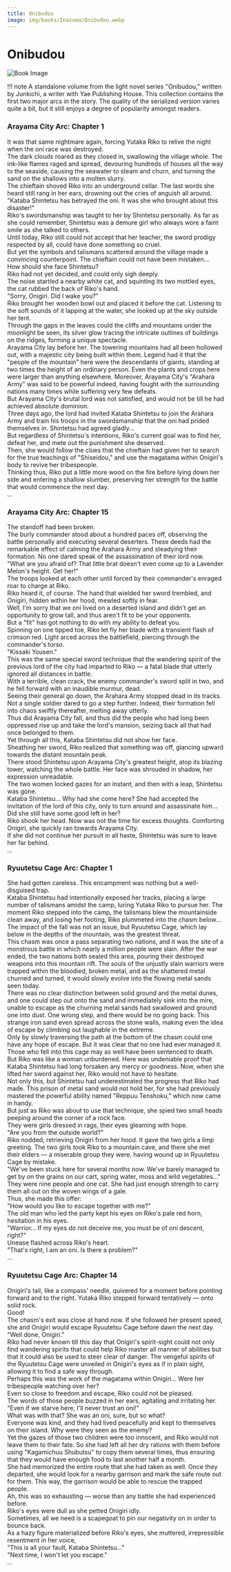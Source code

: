 ```yaml
---
title: Onibudou
image: img/books/Inazuma/Onibudou.webp
---
```


# Onibudou

![Book Image](../../img/books/Inazuma/Onibudou.webp)

!!! note
    A standalone volume from the light novel series "Onibudou," written by Junkichi, a writer with Yae Publishing House. This collection contains the first two major arcs in the story. The quality of the serialized version varies quite a bit, but it still enjoys a degree of popularity amongst readers.

### Arayama City Arc: Chapter 1  
It was that same nightmare again, forcing Yutaka Riko to relive the night when the oni race was destroyed.  
The dark clouds roared as they closed in, swallowing the village whole. The ink-like flames raged and spread, devouring hundreds of houses all the way to the seaside, causing the seawater to steam and churn, and turning the sand on the shallows into a molten slurry.  
The chieftain shoved Riko into an underground cellar. The last words she heard still rang in her ears, drowning out the cries of anguish all around.  
"Kataba Shintetsu has betrayed the oni. It was she who brought about this disaster!"  
Riko's swordsmanship was taught to her by Shintetsu personally. As far as she could remember, Shintetsu was a demure girl who always wore a faint smile as she talked to others.  
Until today, Riko still could not accept that her teacher, the sword prodigy respected by all, could have done something so cruel.  
But yet the symbols and talismans scattered around the village made a convincing counterpoint. The chieftain could not have been mistaken...  
How should she face Shintetsu?  
Riko had not yet decided, and could only sigh deeply.  
The noise startled a nearby white cat, and squinting its two mottled eyes, the cat rubbed the back of Riko's hand.  
"Sorry, Onigiri. Did I wake you?"  
Riko brought her wooden bowl out and placed it before the cat. Listening to the soft sounds of it lapping at the water, she looked up at the sky outside her tent.  
Through the gaps in the leaves could the cliffs and mountains under the moonlight be seen, its silver glow tracing the intricate outlines of buildings on the ridges, forming a unique spectacle.  
Arayama City lay before her. The towering mountains had all been hollowed out, with a majestic city being built within them. Legend had it that the "people of the mountain" here were the descendants of giants, standing at two times the height of an ordinary person. Even the plants and crops here were larger than anything elsewhere. Moreover, Arayama City's "Arahara Army" was said to be powerful indeed, having fought with the surrounding nations many times while suffering very few defeats.  
But Arayama City's brutal lord was not satisfied, and would not be till he had achieved absolute dominion.  
Three days ago, the lord had invited Kataba Shintetsu to join the Arahara Army and train his troops in the swordsmanship that the oni had prided themselves in. Shintetsu had agreed gladly...  
But regardless of Shintetsu's intentions, Riko's current goal was to find her, defeat her, and mete out the punishment she deserved.  
Then, she would follow the clues that the chieftain had given her to search for the true teachings of "Shiseidou," and use the magatama within Onigiri's body to revive her tribespeople.  
Thinking thus, Riko put a little more wood on the fire before lying down her side and entering a shallow slumber, preserving her strength for the battle that would commence the next day.  
...  
### Arayama City Arc: Chapter 15  
The standoff had been broken.  
The burly commander stood about a hundred paces off, observing the battle personally and executing several deserters. These deeds had the remarkable effect of calming the Arahara Army and steadying their formation. No one dared speak of the assassination of their lord now.  
"What are you afraid of? That little brat doesn't even come up to a Lavender Melon's height. Get her!"  
The troops looked at each other until forced by their commander's enraged roar to charge at Riko.  
Riko heard it, of course. The hand that wielded her sword trembled, and Onigiri, hidden within her hood, mewled softly in fear.  
Well, I'm sorry that we oni lived on a deserted island and didn't get an opportunity to grow tall, and thus aren't fit to be your opponents.  
But a "fit" has got nothing to do with my ability to defeat you.  
Spinning on one tipped toe, Riko let fly her blade with a transient flash of crimson red. Light arced across the battlefield, piercing through the commander's torso.  
"Kissaki Yousen."  
This was the same special sword technique that the wandering spirit of the previous lord of the city had imparted to Riko — a fatal blade that utterly ignored all distances in battle.  
With a terrible, clean crack, the enemy commander's sword split in two, and he fell forward with an inaudible murmur, dead.  
Seeing their general go down, the Arahara Army stopped dead in its tracks. Not a single soldier dared to go a step further. Indeed, their formation fell into chaos swiftly thereafter, melting away utterly.  
Thus did Arayama City fall, and thus did the people who had long been oppressed rise up and take the lord's mansion, seizing back all that had once belonged to them.  
Yet through all this, Kataba Shintetsu did not show her face.  
Sheathing her sword, Riko realized that something was off, glancing upward towards the distant mountain peak.  
There stood Shintetsu upon Arayama City's greatest height, atop its blazing tower, watching the whole battle. Her face was shrouded in shadow, her expression unreadable.  
The two women locked gazes for an instant, and then with a leap, Shintetsu was gone.  
Kataba Shintetsu... Why had she come here? She had accepted the invitation of the lord of this city, only to turn around and assassinate him...  
Did she still have some good left in her?  
Riko shook her head. Now was not the time for excess thoughts. Comforting Onigiri, she quickly ran towards Arayama City.  
If she did not continue her pursuit in all haste, Shintetsu was sure to leave her far behind.  
...  
### Ryuutetsu Cage Arc: Chapter 1  
She had gotten careless. This encampment was nothing but a well-disguised trap.  
Kataba Shintetsu had intentionally exposed her tracks, placing a large number of talismans amidst the camp, luring Yutaka Riko to pursue her. The moment Riko stepped into the camp, the talismans blew the mountainside clean away, and losing her footing, Riko plummeted into the chasm below...  
The impact of the fall was not an issue, but Ryuutetsu Cage, which lay below in the depths of the mountain, was the greatest threat.  
This chasm was once a pass separating two nations, and it was the site of a monstrous battle in which nearly a million people were slain. After the war ended, the two nations both sealed this area, pouring their destroyed weapons into this mountain rift. The souls of the unjustly slain warriors were trapped within the bloodied, broken metal, and as the shattered metal churned and turned, it would slowly evolve into the flowing metal sands seen today.  
There was no clear distinction between solid ground and the metal dunes, and one could step out onto the sand and immediately sink into the mire, unable to escape as the churning metal sands had swallowed and ground one into dust. One wrong step, and there would be no going back. This strange iron sand even spread across the stone walls, making even the idea of escape by climbing out laughable in the extreme.  
Only by slowly traversing the path at the bottom of the chasm could one have any hope of escape. But it was clear that no one had ever managed it. Those who fell into this cage may as well have been sentenced to death.  
But Riko was like a woman unburdened. Here was undeniable proof that Kataba Shintetsu had long forsaken any mercy or goodness. Now, when she lifted her sword against her, Riko would not have to hesitate.  
Not only this, but Shintetsu had underestimated the progress that Riko had made. This prison of metal sand would not hold her, for she had previously mastered the powerful ability named "Reppuu Tenshoku," which now came in handy.  
But just as Riko was about to use that technique, she spied two small heads peeping around the corner of a rock face.  
They were girls dressed in rags, their eyes gleaming with hope.  
"Are you from the outside world?"  
Riko nodded, retrieving Onigiri from her hood. It gave the two girls a limp greeting. The two girls took Riko to a mountain cave, and there she met their elders — a miserable group they were, having wound up in Ryuutetsu Cage by mistake.  
"We've been stuck here for several months now. We've barely managed to get by on the grains on our cart, spring water, moss and wild vegetables..."  
They were nine people and one cat. She had just enough strength to carry them all out on the woven wings of a gale.  
Thus, she made this offer:  
"How would you like to escape together with me?"  
The old man who led the party kept his eyes on Riko's pale red horn, hesitation in his eyes.  
"Warrior... If my eyes do not deceive me, you must be of oni descent, right?"  
Unease flashed across Riko's heart.  
"That's right, I am an oni. Is there a problem?"  
...  
### Ryuutetsu Cage Arc: Chapter 14
Onigiri's tail, like a compass' needle, quivered for a moment before pointing forward and to the right. Yutaka Riko stepped forward tentatively — onto solid rock.  
Good!  
The chasm's exit was close at hand now. If she followed her present speed, she and Onigiri would escape Ryuutetsu Cage before dawn the next day.  
"Well done, Onigiri."  
Riko had never known till this day that Onigiri's spirit-sight could not only find wandering spirits that could help Riko master all manner of abilities but that it could also be used to steer clear of danger. The vengeful spirits of the Ryuutetsu Cage were unveiled in Onigiri's eyes as if in plain sight, allowing it to find a safe way through.  
Perhaps this was the work of the magatama within Onigiri... Were her tribespeople watching over her?  
Even so close to freedom and escape, Riko could not be pleased.  
The words of those people buzzed in her ears, agitating and irritating her.  
"Even if we starve here, I'll never trust an oni!"  
What was with that? She was an oni, sure, but so what?  
Everyone was kind, and they had lived peacefully and kept to themselves on their island. Why were they seen as the enemy?  
Yet the gazes of those two children were too innocent, and Riko would not leave them to their fate. So she had left all her dry rations with them before using "Kagamichuu Shubutsu" to copy them several times, thus ensuring that they would have enough food to last another half a month.  
She had memorized the entire route that she had taken as well. Once they departed, she would look for a nearby garrison and mark the safe route out for them. This way, the garrison would be able to rescue the trapped people.  
Ah, this was so exhausting — worse than any battle she had experienced before.  
Riko's eyes were dull as she petted Onigiri idly.  
Sometimes, all we need is a scapegoat to pin our negativity on in order to bounce back.  
As a hazy figure materialized before Riko's eyes, she muttered, irrepressible resentment in her voice,  
"This is all your fault, Kataba Shintetsu..."  
"Next time, I won't let you escape."  
...
